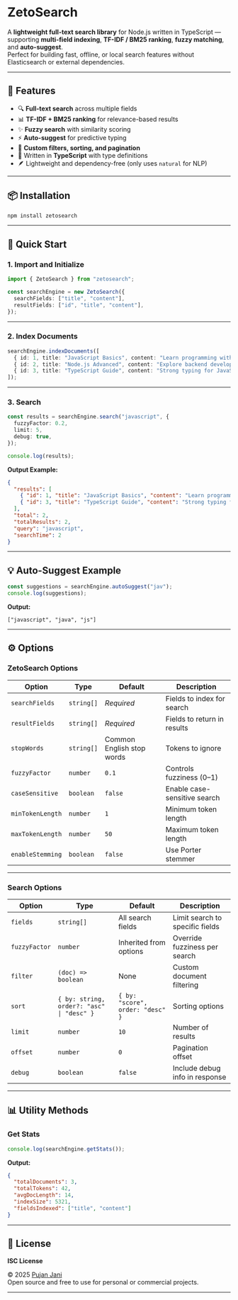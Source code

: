 # ZetoSearch

A **lightweight full-text search library** for Node.js written in TypeScript — supporting **multi-field indexing**, **TF-IDF / BM25 ranking**, **fuzzy matching**, and **auto-suggest**.  
Perfect for building fast, offline, or local search features without Elasticsearch or external dependencies.

---

## 🚀 Features

- 🔍 **Full-text search** across multiple fields  
- 📊 **TF-IDF + BM25 ranking** for relevance-based results  
- ✨ **Fuzzy search** with similarity scoring  
- ⚡ **Auto-suggest** for predictive typing  
- 🧩 **Custom filters, sorting, and pagination**  
- 📘 Written in **TypeScript** with type definitions  
- 🪶 Lightweight and dependency-free (only uses `natural` for NLP)

---

## 📦 Installation

```bash
npm install zetosearch
```

---

## 🧩 Quick Start

### 1️. Import and Initialize

```ts
import { ZetoSearch } from "zetosearch";

const searchEngine = new ZetoSearch({
  searchFields: ["title", "content"],
  resultFields: ["id", "title", "content"],
});
```

---

### 2️. Index Documents

```ts
searchEngine.indexDocuments([
  { id: 1, title: "JavaScript Basics", content: "Learn programming with JS" },
  { id: 2, title: "Node.js Advanced", content: "Explore backend development" },
  { id: 3, title: "TypeScript Guide", content: "Strong typing for JavaScript" },
]);
```

---

### 3️. Search

```ts
const results = searchEngine.search("javascript", {
  fuzzyFactor: 0.2,
  limit: 5,
  debug: true,
});

console.log(results);
```

**Output Example:**
```json
{
  "results": [
    { "id": 1, "title": "JavaScript Basics", "content": "Learn programming with JS", "score": 2.341 },
    { "id": 3, "title": "TypeScript Guide", "content": "Strong typing for JavaScript", "score": 1.126 }
  ],
  "total": 2,
  "totalResults": 2,
  "query": "javascript",
  "searchTime": 2
}
```

---

## 💡 Auto-Suggest Example

```ts
const suggestions = searchEngine.autoSuggest("jav");
console.log(suggestions);
```

**Output:**
```
["javascript", "java", "js"]
```

---

## ⚙️ Options

### ZetoSearch Options

| Option | Type | Default | Description |
|---------|------|----------|-------------|
| `searchFields` | `string[]` | *Required* | Fields to index for search |
| `resultFields` | `string[]` | *Required* | Fields to return in results |
| `stopWords` | `string[]` | Common English stop words | Tokens to ignore |
| `fuzzyFactor` | `number` | `0.1` | Controls fuzziness (0–1) |
| `caseSensitive` | `boolean` | `false` | Enable case-sensitive search |
| `minTokenLength` | `number` | `1` | Minimum token length |
| `maxTokenLength` | `number` | `50` | Maximum token length |
| `enableStemming` | `boolean` | `false` | Use Porter stemmer |

---

### Search Options

| Option | Type | Default | Description |
|---------|------|----------|-------------|
| `fields` | `string[]` | All search fields | Limit search to specific fields |
| `fuzzyFactor` | `number` | Inherited from options | Override fuzziness per search |
| `filter` | `(doc) => boolean` | None | Custom document filtering |
| `sort` | `{ by: string, order?: "asc" \| "desc" }` | `{ by: "score", order: "desc" }` | Sorting options |
| `limit` | `number` | `10` | Number of results |
| `offset` | `number` | `0` | Pagination offset |
| `debug` | `boolean` | `false` | Include debug info in response |

---

## 📊 Utility Methods

### Get Stats
```ts
console.log(searchEngine.getStats());
```

**Output:**
```json
{
  "totalDocuments": 3,
  "totalTokens": 42,
  "avgDocLength": 14,
  "indexSize": 5321,
  "fieldsIndexed": ["title", "content"]
}
```

---

## 🧾 License
**ISC License**

© 2025 [Pujan Jani](https://github.com/pujanjani30)  
Open source and free to use for personal or commercial projects.

---
